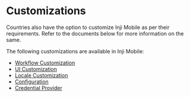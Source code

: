 # Customizations

Countries also have the option to customize Inji Mobile as per their requirements. Refer to the documents below for more information on the same.

The following customizations are available in Inji Mobile:

* [Workflow Customization](https://docs.mosip.io/inji/customization-overview/workflow-customization)
* [UI Customization](https://docs.mosip.io/inji/customization-overview/ui-customization)
* [Locale Customization](https://docs.mosip.io/inji/customization-overview/locale-customization)
* [Configuration](https://docs.mosip.io/inji/customization-overview/configuration)
* [Credential Provider](https://docs.mosip.io/inji/customization-overview/credential\_providers)
